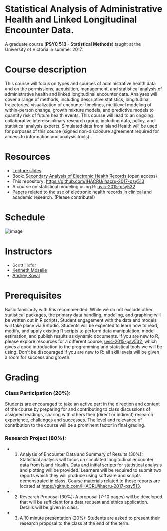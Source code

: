 # Statistical Analysis of Administrative Health and Linked Longitudinal Encounter Data.
A graduate course (**PSYC 513 - Statistical Methods**) taught at the University of Victoria in summer 2017.

# Course description

This course will focus on types and sources of administrative health data and on the permissions, acquisition, management, and statistical analysis of administrative health and linked longitudinal encounter data. Analyses will cover a range of methods, including descriptive statistics, longitudinal trajectories, visualization of encounter timelines, multilevel modeling of within-person change, growth mixture models, and predictive models to quantify risk of future health events. This course will lead to an ongoing collaborative interdisciplinary research group, including data, policy, and statistical analysis experts. Simulated data from Island Health will be used for purposes of this course (signed non-disclosure agreement required for access to information and analysis tools).

# Resources
- [Lecture slides](https://rawgit.com/IHACRU/ihacru-2017-psy513/master/libs/materials/lecture-slides-ihacru-2017-psyc513.pdf)
- Book: [Secondary Analysis of Electronic Health Records](http://www.springer.com/gp/book/9783319437408) (open access)
- This repository: https://github.com/IHACRU/ihacru-2017-psy513    
- A course on statistical modeling using R: [uvic-2015-psy532](https://github.com/andkov/psy532)
- [Papers](libs/materials/research-papers.md) related to the use of electronic health records in clinical and academic research. (Please contribute!)

# Schedule
![image](https://cloud.githubusercontent.com/assets/2608073/26729360/6a4bf0ee-477b-11e7-8673-d5c9c5366623.png)

# Instructors
- [Scott Hofer](http://www.uvic.ca/socialsciences/psychology/people/faculty-directory/hoferscott.php)  
- [Kenneth Moselle](https://www.linkedin.com/in/kenneth-moselle-2457b949)  
- [Andrey Koval](https://github.com/andkov)

# Prerequisites 
Basic familiarity with R is recommended. While we do not exclude other statistical packages, the primary data handling, modeling, and graphing will be written out in R scripts. Student engagement with the data and models will take place via RStudio. Students will be expected to learn how to read, modify, and apply existing R scripts to perform data manipulation, model estimation, and publish results as dynamic documents.  If you are new to R, please explore resources for a different course, [uvic-2015-psy532](https://github.com/andkov/psy532), which gives a good introduction to the programming and statistical tools we will be using. Don't be discouraged if  you are new to R: all skill levels will be given a room for success and growth.

# Grading

### Class Participation (20%):  	
Students are encouraged to take an active part in the direction and content of the course by preparing for and contributing to class discussions of assigned readings, sharing with others their (direct or indirect) research experience, challenges and successes. The level and relevance of contribution to the course will be a prominent factor in final grading. 

### Research Project (80%): 	 
- 1.	Analysis of Encounter Data and Summary of Results (30%): Statistical analysis will focus on simulated longitudinal encounter data from Island Health.	 Data and initial scripts for statistical analysis and plotting will be provided. Learners will be required to submit two reports which they will produce using software and scripts demonstrated in class. Course materials related to these reports are located at https://github.com/IHACRU/ihacru-2017-psy513.     
- 2.	Research Proposal (30%): A proposal (7-10 pages) will be developed that will be sufficient for a data request and ethics application. Details will be given in class.
- 3.	A 10 minute presentation (20%): Students are asked to present their research proposal to the class at the end of the term. 



